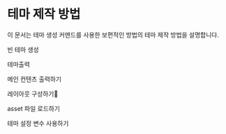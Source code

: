 # 테마 제작 방법

이 문서는 테마 생성 커맨드를 사용한 보편적인 방법의 테마 제작 방법을 설명합니다.

빈 테마 생성

테마출력

메인 컨텐츠 출력하기

레이아웃 구성하기

asset 파일 로드하기

테마 설정 변수 사용하기



